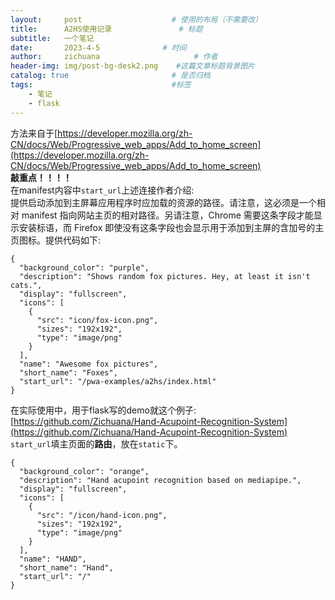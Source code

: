 ```yaml
---
layout:     post                    # 使用的布局（不需要改）
title:      A2HS使用记录               # 标题 
subtitle:   一个笔记
date:       2023-4-5              # 时间
author:     zichuana                     # 作者
header-img: img/post-bg-desk2.png    #这篇文章标题背景图片
catalog: true                       # 是否归档
tags:                               #标签
    - 笔记
    - flask
---
```

方法来自于[https://developer.mozilla.org/zh-CN/docs/Web/Progressive_web_apps/Add_to_home_screen](https://developer.mozilla.org/zh-CN/docs/Web/Progressive_web_apps/Add_to_home_screen)  
**敲重点！！！！**  
在manifest内容中`start_url`上述连接作者介绍:  
提供启动添加到主屏幕应用程序时应加载的资源的路径。请注意，这必须是一个相对 manifest 指向网站主页的相对路径。另请注意，Chrome 需要这条字段才能显示安装标语，而 Firefox 即使没有这条字段也会显示用于添加到主屏的含加号的主页图标。提供代码如下:  
```
{
  "background_color": "purple",
  "description": "Shows random fox pictures. Hey, at least it isn't cats.",
  "display": "fullscreen",
  "icons": [
    {
      "src": "icon/fox-icon.png",
      "sizes": "192x192",
      "type": "image/png"
    }
  ],
  "name": "Awesome fox pictures",
  "short_name": "Foxes",
  "start_url": "/pwa-examples/a2hs/index.html"
}
```
在实际使用中，用于flask写的demo就这个例子:  
[https://github.com/Zichuana/Hand-Acupoint-Recognition-System](https://github.com/Zichuana/Hand-Acupoint-Recognition-System)
`start_url`填主页面的**路由**，放在`static`下。  
```
{
  "background_color": "orange",
  "description": "Hand acupoint recognition based on mediapipe.",
  "display": "fullscreen",
  "icons": [
    {
      "src": "/icon/hand-icon.png",
      "sizes": "192x192",
      "type": "image/png"
    }
  ],
  "name": "HAND",
  "short_name": "Hand",
  "start_url": "/"
}
```